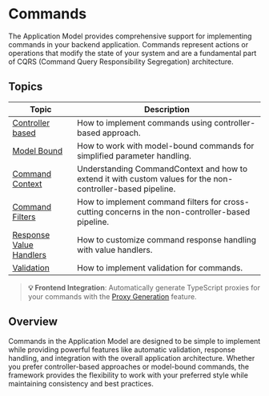 # Commands

The Application Model provides comprehensive support for implementing commands in your backend application. Commands represent actions or operations that modify the state of your system and are a fundamental part of CQRS (Command Query Responsibility Segregation) architecture.

## Topics

| Topic | Description |
| ------- | ----------- |
| [Controller based](./controller-based.md) | How to implement commands using controller-based approach. |
| [Model Bound](./model-bound.md) | How to work with model-bound commands for simplified parameter handling. |
| [Command Context](./command-context.md) | Understanding CommandContext and how to extend it with custom values for the non-controller-based pipeline. |
| [Command Filters](./command-filters.md) | How to implement command filters for cross-cutting concerns in the non-controller-based pipeline. |
| [Response Value Handlers](./response-value-handlers.md) | How to customize command response handling with value handlers. |
| [Validation](./validation.md) | How to implement validation for commands. |

> **💡 Frontend Integration**: Automatically generate TypeScript proxies for your commands with the [Proxy Generation](../proxy-generation.md) feature.

## Overview

Commands in the Application Model are designed to be simple to implement while providing powerful features like automatic validation, response handling, and integration with the overall application architecture. Whether you prefer controller-based approaches or model-bound commands, the framework provides the flexibility to work with your preferred style while maintaining consistency and best practices.
